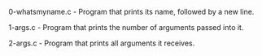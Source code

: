 0-whatsmyname.c - Program that prints its name, followed by a new line.

1-args.c - Program that prints the number of arguments passed into it.

2-args.c - Program that prints all arguments it receives.
